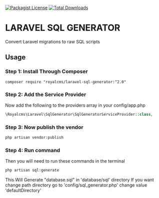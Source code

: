 [![Packagist License](https://poser.pugx.org/royalcms/laravel-sql-generator/license.png)]()
[![Total Downloads](https://poser.pugx.org/royalcms/laravel-sql-generator/d/total.png)](https://packagist.org/packages/royalcms/laravel-sql-generator)


# LARAVEL SQL GENERATOR
Convert Laravel migrations to raw SQL scripts


## Usage

### Step 1: Install Through Composer

```
composer require "royalcms/laravel-sql-generator:^2.0"
```

### Step 2: Add the Service Provider
Now add the following to the providers array in your config/app.php

```php
\Royalcms\Laravel\SqlGenerator\SqlGeneratorServiceProvider::class,
```
### Step 3: Now publish the vendor
```bash
php artisan vendor:publish
```


### Step 4: Run command
Then you will need to run these commands in the terminal

```bash
php artisan sql:generate
```

This Will Generate "database.sql" in 'database/sql' directory
If you want change path directory go to 'config/sql_generator.php' change value 'defaultDirectory'
